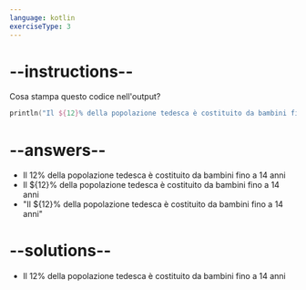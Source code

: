 ```yaml
---
language: kotlin
exerciseType: 3
---
```


# --instructions--

Cosa stampa questo codice nell'output?
```kotlin
println("Il ${12}% della popolazione tedesca è costituito da bambini fino a 14 anni")
```

# --answers--

- Il 12% della popolazione tedesca è costituito da bambini fino a 14 anni
- Il ${12}% della popolazione tedesca è costituito da bambini fino a 14 anni
- "Il ${12}% della popolazione tedesca è costituito da bambini fino a 14 anni"

# --solutions--

- Il 12% della popolazione tedesca è costituito da bambini fino a 14 anni
